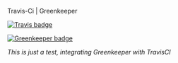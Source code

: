 Travis-Ci | Greenkeeper

[![Travis badge](https://travis-ci.org/osm8/ciTest1.svg?branch=greenkeeper%2Finitial)](https://travis-ci.org/)

[![Greenkeeper badge](https://badges.greenkeeper.io/osm8/ciTest1.svg)](https://greenkeeper.io/)

<i>This is just a test, integrating Greenkeeper with TravisCI</i>
